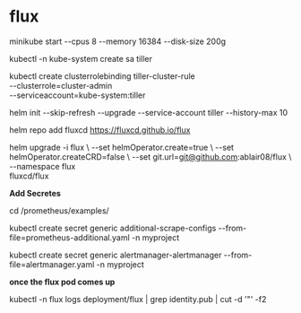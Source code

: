 # flux


minikube start --cpus 8 --memory 16384 --disk-size 200g





kubectl -n kube-system create sa tiller


kubectl create clusterrolebinding tiller-cluster-rule \
    --clusterrole=cluster-admin \
    --serviceaccount=kube-system:tiller


helm init --skip-refresh --upgrade --service-account tiller --history-max 10


helm repo add fluxcd https://fluxcd.github.io/flux


helm upgrade -i flux \\
--set helmOperator.create=true \\
--set helmOperator.createCRD=false \\
--set git.url=git@github.com:ablair08/flux \\
--namespace flux \
fluxcd/flux

**Add Secretes** 

cd /prometheus/examples/

kubectl create secret generic additional-scrape-configs --from-file=prometheus-additional.yaml -n myproject

kubectl create secret generic alertmanager-alertmanager --from-file=alertmanager.yaml -n myproject


**once the flux pod comes up** 

  kubectl -n flux logs deployment/flux | grep identity.pub | cut -d '"' -f2

